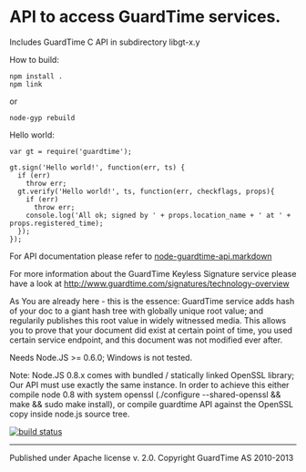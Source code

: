 # API to access GuardTime services.


Includes GuardTime C API in subdirectory libgt-x.y

How to build:

    npm install .
    npm link
or 

    node-gyp rebuild 


Hello world:

    var gt = require('guardtime');

    gt.sign('Hello world!', function(err, ts) {
      if (err)
        throw err;
      gt.verify('Hello world!', ts, function(err, checkflags, props){
        if (err) 
          throw err;
        console.log('All ok; signed by ' + props.location_name + ' at ' + props.registered_time);
      });
    });

For API documentation please refer to
[node-guardtime-api.markdown](https://github.com/ristik/node-guardtime/blob/master/node-guardtime-api.markdown)

For more information about the GuardTime Keyless Signature service please have a look at
http://www.guardtime.com/signatures/technology-overview

As You are already here - this is the essence:
GuardTime service adds hash of your doc to a giant hash tree with globally unique
root value; and regularily publishes this root value in widely witnessed media.
This allows you to prove that your document did exist at certain point of time, you
used certain service endpoint, and this document was not modified ever after.

Needs Node.JS >= 0.6.0; Windows is not tested.

Note: Node.JS 0.8.x comes with bundled / statically linked OpenSSL library; Our API 
must use exactly the same instance. In order to achieve this either compile 
node 0.8 with system openssl (./configure --shared-openssl && make && sudo make install), 
or compile guardtime API against the OpenSSL copy inside node.js source tree.

[![build status](https://secure.travis-ci.org/ristik/node-guardtime.png)](http://travis-ci.org/ristik/node-guardtime)

---
Published under Apache license v. 2.0.
Copyright GuardTime AS 2010-2013
